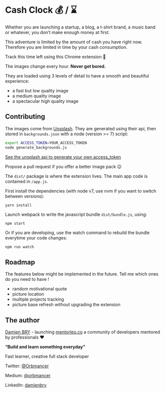 # Cash Clock :moneybag: / :hourglass:

Whether you are launching a startup, a blog, a t-shirt brand, a music band or whatever, you don’t make enough money at first.

This adventure is limited by the amount of cash you have right now. Therefore you are limited in time by your cash consumption.

Track this time left using this Chrome extension :rocket:

The images change every hour. **Never get bored.**

They are loaded using 3 levels of detail to have a smooth and beautiful experience:

- a fast but low quality image
- a medium quality image
- a spectacular high quality image

## Contributing

The images come from [Unsplash](https://unsplash.com). They are generated using their api, then stored in `backgrounds.json` with a node (version >= 7) script:
```bash
export ACCESS_TOKEN=YOUR_ACCESS_TOKEN
node generate_backgrounds.js
```

[See the unsplash api to generate your own access_token](https://unsplash.com/documentation#user-authentication)

Propose a pull request if you offer a better image pack :wink:

The `dist/` package is where the extension lives. The main app code is contained in `/app.js`.

First install the dependencies (with node v7, use nvm if you want to switch between versions):
```
yarn install
```

Launch webpack to write the javascript bundle `dist/bundle.js`, using:
```bash
npm start
```

Or if you are developing, use the watch command to rebuild the bundle everytime your code changes:
```
npm run watch
```

## Roadmap

The features below might be implemented in the future. Tell me which ones do you need to have !
- random motivational quote
- picture location
- multiple projects tracking
- picture base refresh without upgrading the extension

## The author

[Damien BRY](https://damien-bry.com) - launching [mentorleo.co](https://mentorleo.co) a community of developers mentored by professionals :heart:

**“Build and learn something everyday”**

Fast learner, creative full stack developer

Twitter: [@Orbmancer](https://twitter.com/Orbmancer)

Medium: [@orbmancer](https://medium.com/@orbmancer)

LinkedIn: [damienbry](https://www.linkedin.com/in/damienbry/)

